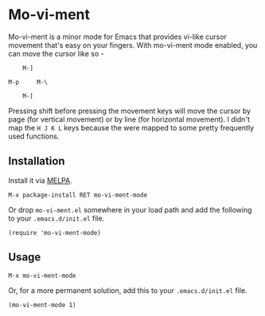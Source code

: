 # Mo-vi-ment
Mo-vi-ment is a minor mode for Emacs that provides vi-like cursor movement that's easy on your fingers. With 
mo-vi-ment mode enabled, you can move the cursor like so -

        M-]
    
    M-p     M-\
    
        M-[

Pressing shift before pressing the movement keys will move the cursor by page (for vertical movement) or by line 
(for horizontal movement). I didn't map the `H J K L` keys because the were mapped to some pretty frequently used functions.

## Installation
Install it via [MELPA](http://melpa.milkbox.net/).

    M-x package-install RET mo-vi-ment-mode

Or drop `mo-vi-ment.el` somewhere in your load path and add the following to your `.emacs.d/init.el` file.

    (require 'mo-vi-ment-mode)

## Usage

    M-x mo-vi-ment-mode

Or, for a more permanent solution, add this to your `.emacs.d/init.el` file.

    (mo-vi-ment-mode 1)

